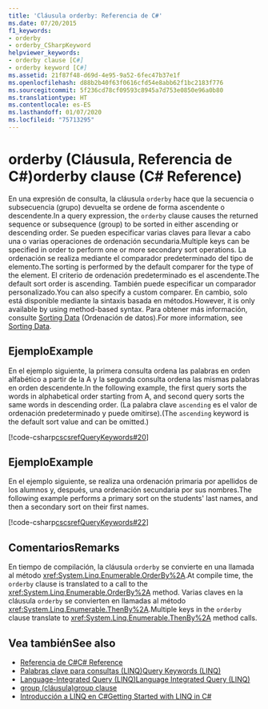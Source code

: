 ```yaml
---
title: 'Cláusula orderby: Referencia de C#'
ms.date: 07/20/2015
f1_keywords:
- orderby
- orderby_CSharpKeyword
helpviewer_keywords:
- orderby clause [C#]
- orderby keyword [C#]
ms.assetid: 21f87f48-d69d-4e95-9a52-6fec47b37e1f
ms.openlocfilehash: d88b2b40f63f0616cfd54e8abb62f1bc2183f776
ms.sourcegitcommit: 5f236cd78cf09593c8945a7d753e0850e96a0b80
ms.translationtype: HT
ms.contentlocale: es-ES
ms.lasthandoff: 01/07/2020
ms.locfileid: "75713295"
---
```

# <a name="orderby-clause-c-reference"></a><span data-ttu-id="ffb7b-102">orderby (Cláusula, Referencia de C#)</span><span class="sxs-lookup"><span data-stu-id="ffb7b-102">orderby clause (C# Reference)</span></span>

<span data-ttu-id="ffb7b-103">En una expresión de consulta, la cláusula `orderby` hace que la secuencia o subsecuencia (grupo) devuelta se ordene de forma ascendente o descendente.</span><span class="sxs-lookup"><span data-stu-id="ffb7b-103">In a query expression, the `orderby` clause causes the returned sequence or subsequence (group) to be sorted in either ascending or descending order.</span></span> <span data-ttu-id="ffb7b-104">Se pueden especificar varias claves para llevar a cabo una o varias operaciones de ordenación secundaria.</span><span class="sxs-lookup"><span data-stu-id="ffb7b-104">Multiple keys can be specified in order to perform one or more secondary sort operations.</span></span> <span data-ttu-id="ffb7b-105">La ordenación se realiza mediante el comparador predeterminado del tipo de elemento.</span><span class="sxs-lookup"><span data-stu-id="ffb7b-105">The sorting is performed by the default comparer for the type of the element.</span></span> <span data-ttu-id="ffb7b-106">El criterio de ordenación predeterminado es el ascendente.</span><span class="sxs-lookup"><span data-stu-id="ffb7b-106">The default sort order is ascending.</span></span> <span data-ttu-id="ffb7b-107">También puede especificar un comparador personalizado.</span><span class="sxs-lookup"><span data-stu-id="ffb7b-107">You can also specify a custom comparer.</span></span> <span data-ttu-id="ffb7b-108">En cambio, solo está disponible mediante la sintaxis basada en métodos.</span><span class="sxs-lookup"><span data-stu-id="ffb7b-108">However, it is only available by using method-based syntax.</span></span> <span data-ttu-id="ffb7b-109">Para obtener más información, consulte [Sorting Data](../../programming-guide/concepts/linq/sorting-data.md) (Ordenación de datos).</span><span class="sxs-lookup"><span data-stu-id="ffb7b-109">For more information, see [Sorting Data](../../programming-guide/concepts/linq/sorting-data.md).</span></span>

## <a name="example"></a><span data-ttu-id="ffb7b-110">Ejemplo</span><span class="sxs-lookup"><span data-stu-id="ffb7b-110">Example</span></span>

<span data-ttu-id="ffb7b-111">En el ejemplo siguiente, la primera consulta ordena las palabras en orden alfabético a partir de la A y la segunda consulta ordena las mismas palabras en orden descendente.</span><span class="sxs-lookup"><span data-stu-id="ffb7b-111">In the following example, the first query sorts the words in alphabetical order starting from A, and second query sorts the same words in descending order.</span></span> <span data-ttu-id="ffb7b-112">(La palabra clave `ascending` es el valor de ordenación predeterminado y puede omitirse).</span><span class="sxs-lookup"><span data-stu-id="ffb7b-112">(The `ascending` keyword is the default sort value and can be omitted.)</span></span>

[!code-csharp[cscsrefQueryKeywords#20](~/samples/snippets/csharp/VS_Snippets_VBCSharp/CsCsrefQueryKeywords/CS/Orderby.cs#20)]

## <a name="example"></a><span data-ttu-id="ffb7b-113">Ejemplo</span><span class="sxs-lookup"><span data-stu-id="ffb7b-113">Example</span></span>

<span data-ttu-id="ffb7b-114">En el ejemplo siguiente, se realiza una ordenación primaria por apellidos de los alumnos y, después, una ordenación secundaria por sus nombres.</span><span class="sxs-lookup"><span data-stu-id="ffb7b-114">The following example performs a primary sort on the students' last names, and then a secondary sort on their first names.</span></span>

[!code-csharp[cscsrefQueryKeywords#22](~/samples/snippets/csharp/VS_Snippets_VBCSharp/CsCsrefQueryKeywords/CS/Orderby.cs#22)]

## <a name="remarks"></a><span data-ttu-id="ffb7b-115">Comentarios</span><span class="sxs-lookup"><span data-stu-id="ffb7b-115">Remarks</span></span>

<span data-ttu-id="ffb7b-116">En tiempo de compilación, la cláusula `orderby` se convierte en una llamada al método <xref:System.Linq.Enumerable.OrderBy%2A>.</span><span class="sxs-lookup"><span data-stu-id="ffb7b-116">At compile time, the `orderby` clause is translated to a call to the <xref:System.Linq.Enumerable.OrderBy%2A> method.</span></span> <span data-ttu-id="ffb7b-117">Varias claves en la cláusula `orderby` se convierten en llamadas al método <xref:System.Linq.Enumerable.ThenBy%2A>.</span><span class="sxs-lookup"><span data-stu-id="ffb7b-117">Multiple keys in the `orderby` clause translate to <xref:System.Linq.Enumerable.ThenBy%2A> method calls.</span></span>

## <a name="see-also"></a><span data-ttu-id="ffb7b-118">Vea también</span><span class="sxs-lookup"><span data-stu-id="ffb7b-118">See also</span></span>

- [<span data-ttu-id="ffb7b-119">Referencia de C#</span><span class="sxs-lookup"><span data-stu-id="ffb7b-119">C# Reference</span></span>](../index.md)
- [<span data-ttu-id="ffb7b-120">Palabras clave para consultas (LINQ)</span><span class="sxs-lookup"><span data-stu-id="ffb7b-120">Query Keywords (LINQ)</span></span>](query-keywords.md)
- [<span data-ttu-id="ffb7b-121">Language-Integrated Query (LINQ)</span><span class="sxs-lookup"><span data-stu-id="ffb7b-121">Language Integrated Query (LINQ)</span></span>](../../linq/index.md)
- [<span data-ttu-id="ffb7b-122">group (cláusula)</span><span class="sxs-lookup"><span data-stu-id="ffb7b-122">group clause</span></span>](group-clause.md)
- [<span data-ttu-id="ffb7b-123">Introducción a LINQ en C#</span><span class="sxs-lookup"><span data-stu-id="ffb7b-123">Getting Started with LINQ in C#</span></span>](/dotnet/csharp/programming-guide/concepts/linq/)
